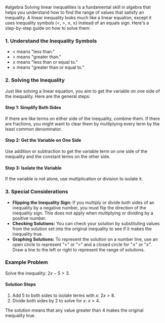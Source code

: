 #algebra
Solving linear inequalities is a fundamental skill in algebra that helps you understand how to find the range of values that satisfy an inequality. A linear inequality looks much like a linear equation, except it uses inequality symbols ($<$, $>$, $\leq$, $\geq$) instead of an equals sign. Here's a step-by-step guide on how to solve them:

### 1. Understand the Inequality Symbols
- $<$ means "less than."
- $>$ means "greater than."
- $\leq$ means "less than or equal to."
- $\geq$ means "greater than or equal to."

### 2. Solving the Inequality
Just like solving a linear equation, you aim to get the variable on one side of the inequality. Here are the general steps:

#### Step 1: Simplify Both Sides
If there are like terms on either side of the inequality, combine them. If there are fractions, you might want to clear them by multiplying every term by the least common denominator.

#### Step 2: Get the Variable on One Side
Use addition or subtraction to get the variable term on one side of the inequality and the constant terms on the other side.

#### Step 3: Isolate the Variable
If the variable is not alone, use multiplication or division to isolate it. 

### 3. Special Considerations
- **Flipping the Inequality Sign:** If you multiply or divide both sides of an inequality by a negative number, you must flip the direction of the inequality sign. This does not apply when multiplying or dividing by a positive number.
- **Checking Solutions:** You can check your solution by substituting values from the solution set into the original inequality to see if it makes the inequality true.
- **Graphing Solutions:** To represent the solution on a number line, use an open circle to represent "$<$" or "$>$" and a closed circle for "$\leq$" or "$\geq$". Draw a line to the left or right to represent the range of solutions.

### Example Problem
Solve the inequality: $2x - 5 > 3$.

#### Solution Steps
1. Add 5 to both sides to isolate terms with $x$: $2x > 8$.
2. Divide both sides by 2 to solve for $x$: $x > 4$.

The solution means that any value greater than 4 makes the original inequality true. 

